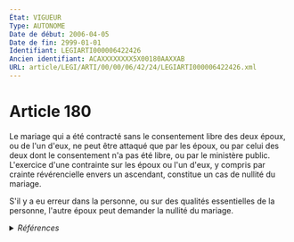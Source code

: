 ```yaml
---
État: VIGUEUR
Type: AUTONOME
Date de début: 2006-04-05
Date de fin: 2999-01-01
Identifiant: LEGIARTI000006422426
Ancien identifiant: ACAXXXXXXXX5X00180AAXXAB
URL: article/LEGI/ARTI/00/00/06/42/24/LEGIARTI000006422426.xml
---
```


<h1>Article 180</h1>

Le mariage qui a été contracté sans le consentement libre des deux époux, ou de
l'un d'eux, ne peut être attaqué que par les époux, ou par celui des deux dont
le consentement n'a pas été libre, ou par le ministère public. L'exercice d'une
contrainte sur les époux ou l'un d'eux, y compris par crainte révérencielle
envers un ascendant, constitue un cas de nullité du mariage.<br />

S'il y a eu erreur dans la personne, ou sur des qualités essentielles de la
personne, l'autre époux peut demander la nullité du mariage.


<details>
  <summary><em>Références</em></summary>

  <h2>Articles faisant référence à l'article</h2>
  
  <ul>
    <li>
      <a href="https://legal.tricoteuses.fr//redirection/LEGIARTI000006250462?vers=git&vers=legifrance">LOI n° 2006-399 du 4 avril 2006 renforçant la prévention et la répression des violences au sein du couple ou commises contre les mineurs - article 5 ENTIEREMENT_MODIF</a> MODIFICATION cible
    </li>
  </ul>
  
  <h2>Références faites par l'article</h2>
  
  <ul>
    <li>
      2006-04-04 MODIFICATION source <a href="https://legal.tricoteuses.fr//redirection/LEGIARTI000006250462?vers=git&vers=legifrance">LOI n° 2006-399 du 4 avril 2006 renforçant la prévention et la répression des violences au sein du couple ou commises contre les mineurs - article 5 ENTIEREMENT_MODIF</a>
    </li>
    <li>
      2999-01-01 CITATION cible <a href="https://legal.tricoteuses.fr//redirection/LEGIARTI000006422200?vers=git&vers=legifrance">Code civil - article 170 AUTONOME ABROGE, en vigueur du 2006-04-05 au 2007-03-01</a>
    </li>
    <li>
      2999-01-01 CITATION cible <a href="https://legal.tricoteuses.fr//redirection/LEGIARTI000006422210?vers=git&vers=legifrance">Code civil - article 170-1 AUTONOME ABROGE, en vigueur du 2006-04-05 au 2007-03-01</a>
    </li>
    <li>
      2999-01-01 CITATION cible <a href="https://legal.tricoteuses.fr//redirection/LEGIARTI000039366975?vers=git&vers=legifrance">Code civil - article 171-4 AUTONOME VIGUEUR, en vigueur depuis le 2020-01-01</a>
    </li>
    <li>
      2999-01-01 CITATION cible <a href="https://legal.tricoteuses.fr//redirection/LEGIARTI000043982401?vers=git&vers=legifrance">Code civil - article 171-7 AUTONOME VIGUEUR, en vigueur depuis le 2021-08-26</a>
    </li>
    <li>
      2999-01-01 CITATION cible <a href="https://legal.tricoteuses.fr//redirection/LEGIARTI000043982372?vers=git&vers=legifrance">Code civil - article 171-8 AUTONOME VIGUEUR, en vigueur depuis le 2021-08-26</a>
    </li>
    <li>
      2999-01-01 CITATION cible <a href="https://legal.tricoteuses.fr//redirection/LEGIARTI000043982422?vers=git&vers=legifrance">Code civil - article 175-2 AUTONOME VIGUEUR, en vigueur depuis le 2021-08-26</a>
    </li>
    <li>
      2999-01-01 CITATION cible <a href="https://legal.tricoteuses.fr//redirection/LEGIARTI000029345418?vers=git&vers=legifrance">Code civil - article 202-1 AUTONOME VIGUEUR, en vigueur depuis le 2014-08-06</a>
    </li>
    <li>
      2999-01-01 CITATION cible <a href="https://legal.tricoteuses.fr//redirection/LEGIARTI000043982427?vers=git&vers=legifrance">Code civil - article 63 AUTONOME VIGUEUR, en vigueur depuis le 2021-08-26</a>
    </li>
    <li>
      CODIFICATION source Loi 1803-03-14
    </li>
  </ul>
</details>
